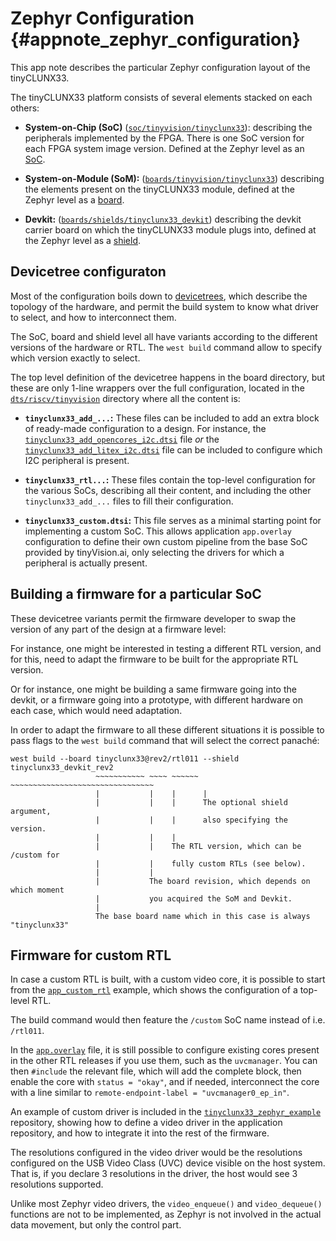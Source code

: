 # Zephyr Configuration {#appnote_zephyr_configuration}

This app note describes the particular Zephyr configuration layout of the tinyCLUNX33.

The tinyCLUNX33 platform consists of several elements stacked on each others:

* **System-on-Chip (SoC)**
  ([`soc/tinyvision/tinyclunx33`](https://github.com/tinyvision-ai-inc/tinyvision_zephyr_sdk/tree/main/soc/tinyvision/tinyclunx33)):
  describing the peripherals implemented by the FPGA. There is one SoC version for each FPGA system
  image version. Defined at the Zephyr level as an
  [SoC](https://docs.zephyrproject.org/latest/hardware/porting/soc_porting.html).

* **System-on-Module (SoM):**
  ([`boards/tinyvision/tinyclunx33`](https://github.com/tinyvision-ai-inc/tinyvision_zephyr_sdk/tree/main/boards/tinyvision/tinyclunx33))
  describing the elements present on the tinyCLUNX33 module, defined at the Zephyr level as a
  [board](https://docs.zephyrproject.org/latest/hardware/porting/board_porting.html).

* **Devkit:**
  ([`boards/shields/tinyclunx33_devkit`](https://github.com/tinyvision-ai-inc/tinyvision_zephyr_sdk/tree/main/boards/shields/tinyclunx33_devkit))
  describing the devkit carrier board on which the tinyCLUNX33 module plugs into, defined at the
  Zephyr level as a [shield](https://docs.zephyrproject.org/latest/hardware/porting/shields.html).


## Devicetree configuraton

Most of the configuration boils down to
[devicetrees](https://docs.zephyrproject.org/latest/build/dts/index.html),
which describe the topology of the hardware, and permit the build system to know what driver to
select, and how to interconnect them.

The SoC, board and shield level all have variants according to the different versions of the
hardware or RTL. The `west build` command allow to specify which version exactly to select.

The top level definition of the devicetree happens in the board directory, but these are only
1-line wrappers over the full configuration, located in the
[`dts/riscv/tinyvision`](https://github.com/tinyvision-ai-inc/tinyvision_zephyr_sdk/tree/main/dts/riscv/tinyvision)
directory where all the content is:

* **`tinyclunx33_add_...`:** These files can be included to add an extra block of ready-made
  configuration to a design. For instance, the
  [`tinyclunx33_add_opencores_i2c.dtsi`](https://github.com/tinyvision-ai-inc/tinyvision_zephyr_sdk/blob/main/dts/riscv/tinyvision/tinyclunx33_add_opencores_i2c.dtsi)
  file *or* the
  [`tinyclunx33_add_litex_i2c.dtsi`](https://github.com/tinyvision-ai-inc/tinyvision_zephyr_sdk/blob/main/dts/riscv/tinyvision/tinyclunx33_add_litex_i2c.dtsi)
  file can be included to configure which I2C peripheral is present.

* **`tinyclunx33_rtl...`:** These files contain the top-level configuration for the various SoCs,
  describing all their content, and including the other `tinyclunx33_add_...` files to fill their
  configuration.

* **`tinyclunx33_custom.dtsi`:** This file serves as a minimal starting point for implementing a
  custom SoC. This allows application `app.overlay` configuration to define their own custom
  pipeline from the base SoC provided by tinyVision.ai, only selecting the drivers for which a
  peripheral is actually present.


## Building a firmware for a particular SoC

These devicetree variants permit the firmware developer to swap the version of any part of the
design at a firmware level:

For instance, one might be interested in testing a different RTL version, and for this, need to
adapt the firmware to be built for the appropriate RTL version.

Or for instance, one might be building a same firmware going into the devkit, or a firmware going
into a prototype, with different hardware on each case, which would need adaptation.

In order to adapt the firmware to all these different situations it is possible to pass flags to the
`west build` command that will select the correct panaché:

```
west build --board tinyclunx33@rev2/rtl011 --shield tinyclunx33_devkit_rev2
                   ~~~~~~~~~~~ ~~~~ ~~~~~~ ~~~~~~~~~~~~~~~~~~~~~~~~~~~~~~~~
                   |           |    |      |
                   |           |    |      The optional shield argument,
                   |           |    |      also specifying the version.
                   |           |    |
                   |           |    The RTL version, which can be /custom for
                   |           |    fully custom RTLs (see below).
                   |           |
                   |           The board revision, which depends on which moment
                   |           you acquired the SoM and Devkit.
                   |
                   The base board name which in this case is always "tinyclunx33"
```


## Firmware for custom RTL

In case a custom RTL is built, with a custom video core, it is possible to start from the
[`app_custom_rtl`](https://github.com/tinyvision-ai-inc/tinyclunx33_zephyr_example/tree/tinyclunx33_sdk/app_custom_rtl)
example, which shows the configuration of a top-level RTL.

The build command would then feature the `/custom` SoC name instead of i.e. `/rtl011`.

In the
[`app.overlay`](https://github.com/tinyvision-ai-inc/tinyclunx33_zephyr_example/blob/tinyclunx33_sdk/app_custom_rtl/app.overlay)
file, it is still possible to configure existing cores present in the other RTL releases if you use
them, such as the `uvcmanager`.
You can then `#include` the relevant file, which will add the complete block, then enable the core
with `status = "okay"`, and if needed, interconnect the core with a line similar to
`remote-endpoint-label = "uvcmanager0_ep_in"`.

An example of custom driver is included in the
[`tinyclunx33_zephyr_example`](https://github.com/tinyvision-ai-inc/tinyclunx33_zephyr_example/blob/tinyclunx33_sdk/drivers/video/example.c)
repository, showing how to define a video driver in the application repository, and how to integrate
it into the rest of the firmware.

The resolutions configured in the video driver would be the resolutions configured on the USB Video
Class (UVC) device visible on the host system. That is, if you declare 3 resolutions in the driver,
the host would see 3 resolutions supported.

Unlike most Zephyr video drivers, the `video_enqueue()` and `video_dequeue()` functions are not to
be implemented, as Zephyr is not involved in the actual data movement, but only the control part.
